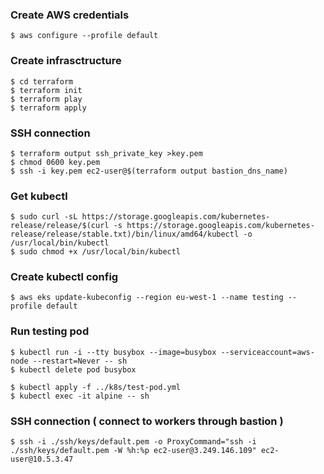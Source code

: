 
### Create AWS credentials
```
$ aws configure --profile default
```

### Create infrasctructure
```
$ cd terraform
$ terraform init
$ terraform play
$ terraform apply
```

### SSH connection
```
$ terraform output ssh_private_key >key.pem
$ chmod 0600 key.pem
$ ssh -i key.pem ec2-user@$(terraform output bastion_dns_name)
```
### Get kubectl
```
$ sudo curl -sL https://storage.googleapis.com/kubernetes-release/release/$(curl -s https://storage.googleapis.com/kubernetes-release/release/stable.txt)/bin/linux/amd64/kubectl -o /usr/local/bin/kubectl
$ sudo chmod +x /usr/local/bin/kubectl
```

### Create kubectl config
```
$ aws eks update-kubeconfig --region eu-west-1 --name testing --profile default
```

### Run testing pod
```
$ kubectl run -i --tty busybox --image=busybox --serviceaccount=aws-node --restart=Never -- sh
$ kubectl delete pod busybox

$ kubectl apply -f ../k8s/test-pod.yml
$ kubectl exec -it alpine -- sh
```

### SSH connection ( connect to workers through bastion )
```
$ ssh -i ./ssh/keys/default.pem -o ProxyCommand="ssh -i ./ssh/keys/default.pem -W %h:%p ec2-user@3.249.146.109" ec2-user@10.5.3.47
```